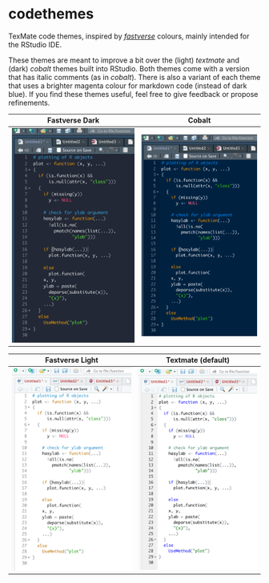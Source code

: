 # codethemes
TexMate code themes, inspired by [*fastverse*](<https://github.com/fastverse/fastverse>) colours, mainly intended for the RStudio IDE.

These themes are meant to improve a bit over the (light) *textmate* and (dark) *cobalt* themes built into RStudio. Both themes come with a version that has italic comments (as in *cobalt*). There is also a variant of each theme that uses a brighter magenta colour for markdown code (instead of dark blue). If you find these themes useful, feel free to give feedback or propose refinements. 


Fastverse Dark                  |  Cobalt
:------------------------------:|:-------------------------:
![](dark/fastverse_dark.png)    |  ![](dark/cobalt.png)


Fastverse Light                  |  Textmate (default)
:------------------------------:|:-------------------------:
![](light/fastverse_light.png)    |  ![](light/texmate.png)
